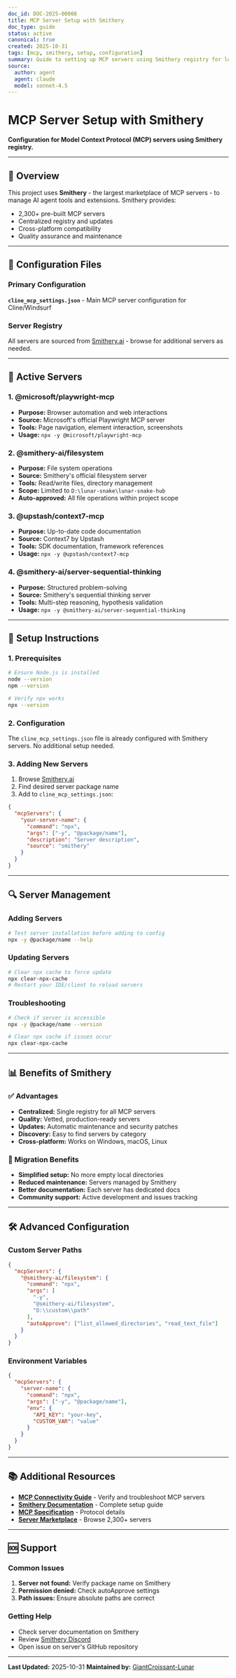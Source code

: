 ```yaml
---
doc_id: DOC-2025-00008
title: MCP Server Setup with Smithery
doc_type: guide
status: active
canonical: true
created: 2025-10-31
tags: [mcp, smithery, setup, configuration]
summary: Guide to setting up MCP servers using Smithery registry for lunar-snake-hub
source:
  author: agent
  agent: claude
  model: sonnet-4.5
---
```


# MCP Server Setup with Smithery

**Configuration for Model Context Protocol (MCP) servers using Smithery registry.**

---

## 🎯 Overview

This project uses **Smithery** - the largest marketplace of MCP servers - to manage AI agent tools and extensions. Smithery provides:

- 2,300+ pre-built MCP servers
- Centralized registry and updates
- Cross-platform compatibility
- Quality assurance and maintenance

---

## 📁 Configuration Files

### Primary Configuration

**`cline_mcp_settings.json`** - Main MCP server configuration for Cline/Windsurf

### Server Registry

All servers are sourced from [Smithery.ai](https://smithery.ai) - browse for additional servers as needed.

---

## 🔧 Active Servers

### 1. **@microsoft/playwright-mcp**

- **Purpose:** Browser automation and web interactions
- **Source:** Microsoft's official Playwright MCP server
- **Tools:** Page navigation, element interaction, screenshots
- **Usage:** `npx -y @microsoft/playwright-mcp`

### 2. **@smithery-ai/filesystem**

- **Purpose:** File system operations
- **Source:** Smithery's official filesystem server
- **Tools:** Read/write files, directory management
- **Scope:** Limited to `D:\lunar-snake\lunar-snake-hub`
- **Auto-approved:** All file operations within project scope

### 3. **@upstash/context7-mcp**

- **Purpose:** Up-to-date code documentation
- **Source:** Context7 by Upstash
- **Tools:** SDK documentation, framework references
- **Usage:** `npx -y @upstash/context7-mcp`

### 4. **@smithery-ai/server-sequential-thinking**

- **Purpose:** Structured problem-solving
- **Source:** Smithery's sequential thinking server
- **Tools:** Multi-step reasoning, hypothesis validation
- **Usage:** `npx -y @smithery-ai/server-sequential-thinking`

---

## 🚀 Setup Instructions

### 1. Prerequisites

```bash
# Ensure Node.js is installed
node --version
npm --version

# Verify npx works
npx --version
```

### 2. Configuration

The `cline_mcp_settings.json` file is already configured with Smithery servers. No additional setup needed.

### 3. Adding New Servers

1. Browse [Smithery.ai](https://smithery.ai/search)
2. Find desired server package name
3. Add to `cline_mcp_settings.json`:

```json
{
  "mcpServers": {
    "your-server-name": {
      "command": "npx",
      "args": ["-y", "@package/name"],
      "description": "Server description",
      "source": "smithery"
    }
  }
}
```

---

## 🔍 Server Management

### Adding Servers

```bash
# Test server installation before adding to config
npx -y @package/name --help
```

### Updating Servers

```bash
# Clear npx cache to force update
npx clear-npx-cache
# Restart your IDE/client to reload servers
```

### Troubleshooting

```bash
# Check if server is accessible
npx -y @package/name --version

# Clear npx cache if issues occur
npx clear-npx-cache
```

---

## 📊 Benefits of Smithery

### ✅ Advantages

- **Centralized:** Single registry for all MCP servers
- **Quality:** Vetted, production-ready servers
- **Updates:** Automatic maintenance and security patches
- **Discovery:** Easy to find servers by category
- **Cross-platform:** Works on Windows, macOS, Linux

### 🔄 Migration Benefits

- **Simplified setup:** No more empty local directories
- **Reduced maintenance:** Servers managed by Smithery
- **Better documentation:** Each server has dedicated docs
- **Community support:** Active development and issues tracking

---

## 🛠️ Advanced Configuration

### Custom Server Paths

```json
{
  "mcpServers": {
    "@smithery-ai/filesystem": {
      "command": "npx",
      "args": [
        "-y",
        "@smithery-ai/filesystem",
        "D:\\custom\\path"
      ],
      "autoApprove": ["list_allowed_directories", "read_text_file"]
    }
  }
}
```

### Environment Variables

```json
{
  "mcpServers": {
    "server-name": {
      "command": "npx",
      "args": ["-y", "@package/name"],
      "env": {
        "API_KEY": "your-key",
        "CUSTOM_VAR": "value"
      }
    }
  }
}
```

---

## 📚 Additional Resources

- **[MCP Connectivity Guide](MCP_CONNECTIVITY.md)** - Verify and troubleshoot MCP servers
- **[Smithery Documentation](https://smithery.ai/docs)** - Complete setup guide
- **[MCP Specification](https://modelcontextprotocol.io)** - Protocol details
- **[Server Marketplace](https://smithery.ai/search)** - Browse 2,300+ servers

---

## 🆘 Support

### Common Issues

1. **Server not found:** Verify package name on Smithery
2. **Permission denied:** Check autoApprove settings
3. **Path issues:** Ensure absolute paths are correct

### Getting Help

- Check server documentation on Smithery
- Review [Smithery Discord](https://discord.gg/sKd9uycgH9)
- Open issue on server's GitHub repository

---

**Last Updated:** 2025-10-31
**Maintained by:** [GiantCroissant-Lunar](https://github.com/GiantCroissant-Lunar)
